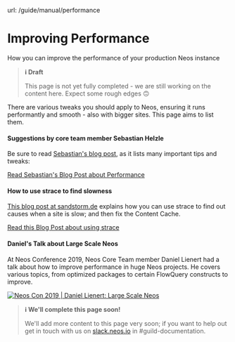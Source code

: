 url: /guide/manual/performance
# Improving Performance

How you can improve the performance of your production Neos instance

> **ℹ️ Draft**
> 
> This page is not yet fully completed - we are still working on the content here. Expect some rough edges 🙃

There are various tweaks you should apply to Neos, ensuring it runs performantly and smooth - also with bigger sites. This page aims to list them.

#### Suggestions by core team member Sebastian Helzle

Be sure to read [Sebastian's blog post](https://mind-the-seb.de/blog/the-basic-recipe-for-a-fast-neos-cms-website), as it lists many important tips and tweaks:

[Read Sebastian's Blog Post about Performance](https://mind-the-seb.de/blog/the-basic-recipe-for-a-fast-neos-cms-website)

#### How to use strace to find slowness

[This blog post at sandstorm.de](https://sandstorm.de/de/blog/post/debugging-a-slow-neos-backend-in-kubernetes.html) explains how you can use strace to find out causes when a site is slow; and then fix the Content Cache.

[Read this Blog Post about using strace](https://sandstorm.de/de/blog/post/debugging-a-slow-neos-backend-in-kubernetes.html)

#### Daniel's Talk about Large Scale Neos

At Neos Conference 2019, Neos Core Team member Daniel Lienert had a talk about how to improve performance in huge Neos projects. He covers various topics, from optimized packages to certain FlowQuery constructs to improve.

[![Neos Con 2019 | Daniel Lienert: Large Scale Neos](/_Resources/Persistent/d16c95e8b2382129e3ce2b52f0ac67301d06a912/Youtube-psNyW1XyF_k-maxresdefault.jpg)](https://www.youtube.com/watch?v=psNyW1XyF_k)

> **ℹ️ We'll complete this page soon!**
> 
> We'll add more content to this page very soon; if you want to help out get in touch with us on [slack.neos.io](https://slack.neos.io) in #guild-documentation.